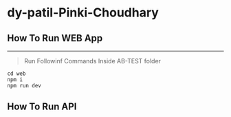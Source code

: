 # dy-patil-Pinki-Choudhary

## How To Run WEB App
---
> Run Followinf Commands Inside AB-TEST folder
```
cd web
npm i
npm run dev
```
## How To Run API

